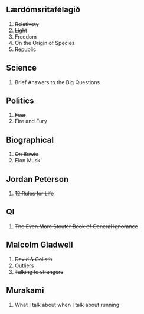 ## Lærdómsritafélagið

1. <s>Relativety</s>
2. <s>Light</s>
3. <s>Freedom</s>
4. On the Origin of Species
5. Republic

## Science

1. Brief Answers to the Big Questions

## Politics
1. <s>Fear</s>
2. Fire and Fury

## Biographical

1. <s>On Bowie</s>
2. Elon Musk

## Jordan Peterson

1. <s>12 Rules for Life</s>

## QI

1. <s>The Even More Stouter Book of General Ignorance</s>

## Malcolm Gladwell

1. <s>David & Goliath</s>
2. Outliers
3. <s>Talking to strangers</s>

## Murakami

1. What I talk about when I talk about running
